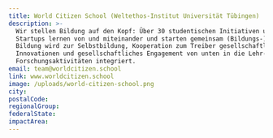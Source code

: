 ```yaml
---
title: World Citizen School (Weltethos-Institut Universität Tübingen)
description: >-
  Wir stellen Bildung auf den Kopf: Über 30 studentischen Initiativen und Social
  Startups lernen von und miteinander und starten gemeinsam (Bildungs-)Projekte.
  Bildung wird zur Selbstbildung, Kooperation zum Treiber gesellschaftlicher
  Innovationen und gesellschaftliches Engagement von unten in die Lehr- und
  Forschungsaktivitäten integriert. 
email: team@worldcitizen.school
link: www.worldcitizen.school
image: /uploads/world-citizen-school.png
city:
postalCode:
regionalGroup:
federalState:
impactArea:
---
```


